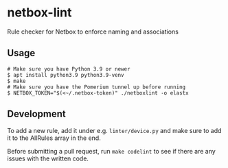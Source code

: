 # netbox-lint
Rule checker for Netbox to enforce naming and associations

## Usage

```
# Make sure you have Python 3.9 or newer
$ apt install python3.9 python3.9-venv
$ make
# Make sure you have the Pomerium tunnel up before running
$ NETBOX_TOKEN="$(<~/.netbox-token)" ./netboxlint -o elastx
```


## Development

To add a new rule, add it under e.g. `linter/device.py` and make sure to
add it to the AllRules array in the end.

Before submitting a pull request, run `make codelint` to see if there are any
issues with the written code.
